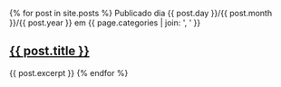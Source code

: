   <ul>
  {% for post in site.posts %}
      Publicado dia {{ post.day }}/{{ post.month }}/{{ post.year }} em {{ page.categories | join: ', ' }}
      <h2><a href="{{ site.baseurl }} {{ post.url }}">{{ post.title }}</a></h2>
      {{ post.excerpt }}
  {% endfor %}
  </ul>
